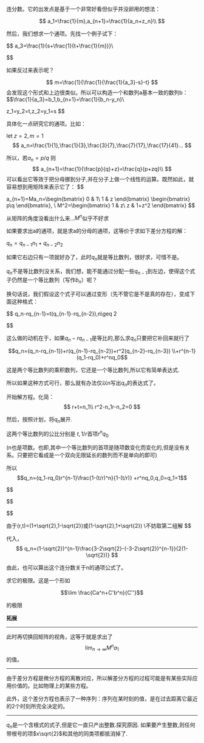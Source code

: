 连分数。它的出发点是基于一个非常好看但似乎并没卵用的想法：

$$
a_1=\frac{1}{m},a_{n+1}=\frac{1}{a_n+z_n}\\
$$

然后，我们想求一个通项。先找一个例子试下：

$$
a_3=\frac{1}{s+\frac{1}{t+\frac{1}{m}}}\\

$$

如果反过来表示呢？

$$
m=\frac{1}{\frac{1}{\frac{1}{a_3}-s}-t}
$$
会发现这个形式和上边很类似。所以可以构造一个和数列a基本一致的数列b：
$$\frac{1}{a_3}=b_1,b_{n+1}=\frac{1}{b_n-y_n}\\

z_1=y_2=t,z_2=y_1=s
$$

具体化一点研究它的通项。比如：

let $z=2,m=1$
$$
a_n=\frac{1}{1},\frac{1}{3},\frac{3}{7},\frac{7}{17},\frac{17}{41}...
$$

所以，若$a_n=p/q$
则
$$
a_{n+1}=\frac{1}{\frac{p}{q}+z}=\frac{q}{p+zq}\\
$$
可以看出它等效于把分母挪到分子,并在分子上做一个线性的运算。既然如此，就容易想到用矩阵来表示它了：
$$

a_{n+1}=Ma_n=\begin{bmatrix}
    0 & 1\\
    1 & z
\end{bmatrix}
\begin{bmatrix}
    p\\q
\end{bmatrix},
\\
M^2=\begin{bmatrix}
    1 & z\\
    z & 1+z^2
\end{bmatrix}
$$

从矩阵的角度没看出什么来...$M^n$似乎不好求
$$
$$




如果要求出a的通项，就是求a的分母的通项，这等价于求如下差分方程的解：

$q_n=q_{n-1}n_1+q_{n-2}n_2$

如果它右边只有一项就好办了，此时$q_n$就是等比数列，很好求，可惜不是。

$q_n$不是等比数列没关系，我们想，能不能通过分配一些$q_{n-1}$到左边，使得这个式子仍然是一个等比数列（写作$b_n$）呢？

换句话说，我们假设这个式子可以通过变形（先不管它是不是真的存在），变成下面这种格式：

$$
q_n-rq_{n-1}=t(q_{n-1}-rq_{n-2}),n\geq 2


$$

这么做的动机在于，如果$q_n-rq_{n-1}$是等比的,那么求$q_n$只要把它补回来就行了

$$q_n=(q_n-rq_{n-1})+r(q_{n-1}-rq_{n-2})+r^2(q_{n-2}-rq_{n-3})
\\+r^{n-1}(q_1-rq_0)+r^nq_0$$


这是两个等比数列的乘积数列，它还是一个等比数列,所以它有简单表达式.


所以如果这种方式可行，那么就有办法仅以n写出$q_n$的表达式了。


开始解方程。化简：
$$
r+t=n_1\\
r^2-n_1r-n_2=0
$$




然后，按照计划，将$q_n$展开.

这两个等比数列的公比分别是
$t,1/r$首项$r^nq_0$

(n也是项数。也即,其中一个等比数列的首项是随项数变化而变化的,但是没有关系。只要把它看成是一个双向无限延长的数列而不是单向的即可)


所以
$$q_n=(q_1-rq_0)r^{n-1}\frac{1-(t/r)^n}{1-(t/r)}
+r^nq_0,q_0=q_1=1$$



$$

$$


$$

由于(r,t)=(1+\sqrt{2},1-\sqrt{2})或(1-\sqrt{2},1+\sqrt{2})
\\不妨取第二组解
$$


代入，
$$
q_n=(1-\sqrt{2})^{n-1}\frac{3-2\sqrt{2}-(-3-2\sqrt{2})^{n-1}}{2(1-\sqrt{2})}
$$

由此，也可以算出这个连分数关于n的通项公式了。


求它的极限。这是一个形如

$$\lim \frac{Ca^n+C'b^n}{C''}$$

的极限



**拓展**

---

此时再切换回矩阵的视角，这等于就是求出了
$$
\lim_{n\rightarrow\infty} M^{n}a_1
$$
的值。

---

由于差分方程是微分方程的离散对应，所以解差分方程的过程可能是有某些实际应用价值的。比如物理上的某些方程。

此外，这个差分方程也表示了一种序列：序列在某时刻的值，是在过去距离它最近的2个时刻所完全决定的。


---

$q_n$是一个含根式的式子,但是它一直只产出整数.探究原因.
如果要产生整数,则任何带根号的项$x\sqrt{2}$和其他的同类项都抵消掉了.



